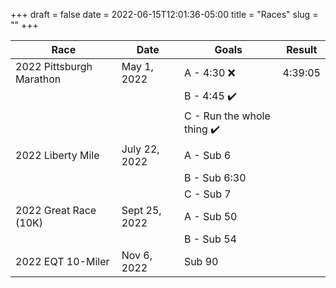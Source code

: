 +++ 
draft = false
date = 2022-06-15T12:01:36-05:00
title = "Races"
slug = "" 
+++

| Race                     | Date          | Goals                     | Result  |
|--------------------------|---------------|---------------------------|---------|
| 2022 Pittsburgh Marathon | May 1, 2022   | A - 4:30 ❌               | 4:39:05 | 
|                          |               | B - 4:45 ✔️               |         |
|                          |               | C - Run the whole thing ✔️|         |
| 2022 Liberty Mile        | July 22, 2022 | A - Sub 6                 |         |
|                          |               | B - Sub 6:30              |         |
|                          |               | C - Sub 7                 |         |
| 2022 Great Race (10K)    | Sept 25, 2022 | A - Sub 50                |         |
|                          |               | B - Sub 54                |         |
| 2022 EQT 10-Miler        | Nov 6, 2022   | Sub 90                    |         |
